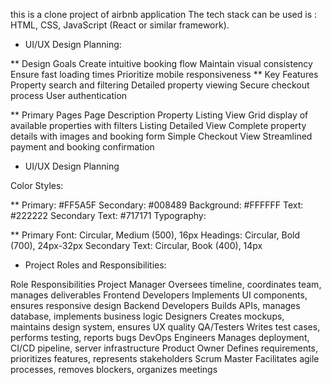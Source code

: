 this is a clone project of airbnb application
The tech stack can be used is : HTML, CSS, JavaScript (React or similar framework).

* UI/UX Design Planning:

** Design Goals
Create intuitive booking flow
Maintain visual consistency
Ensure fast loading times
Prioritize mobile responsiveness
** Key Features
Property search and filtering
Detailed property viewing
Secure checkout process
User authentication

** Primary Pages
Page	Description
Property Listing View	Grid display of available properties with filters
Listing Detailed View	Complete property details with images and booking form
Simple Checkout View	Streamlined payment and booking confirmation

* UI/UX Design Planning

Color Styles:

** Primary: #FF5A5F
Secondary: #008489
Background: #FFFFFF
Text: #222222
Secondary Text: #717171
Typography:

** Primary Font: Circular, Medium (500), 16px
Headings: Circular, Bold (700), 24px-32px
Secondary Text: Circular, Book (400), 14px

* Project Roles and Responsibilities:

Role	Responsibilities
Project Manager	Oversees timeline, coordinates team, manages deliverables
Frontend Developers	Implements UI components, ensures responsive design
Backend Developers	Builds APIs, manages database, implements business logic
Designers	Creates mockups, maintains design system, ensures UX quality
QA/Testers	Writes test cases, performs testing, reports bugs
DevOps Engineers	Manages deployment, CI/CD pipeline, server infrastructure
Product Owner	Defines requirements, prioritizes features, represents stakeholders
Scrum Master	Facilitates agile processes, removes blockers, organizes meetings

